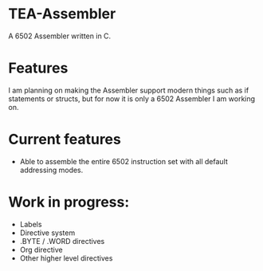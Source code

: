 # TEA-Assembler
A 6502 Assembler written in C.

# Features
I am planning on making the Assembler support modern things such as if statements or structs, but for now it is only a 6502 Assembler I am working on.

# Current features
- Able to assemble the entire 6502 instruction set with all default addressing modes.

# Work in progress:
- Labels
- Directive system
- .BYTE / .WORD directives
- Org directive
- Other higher level directives

